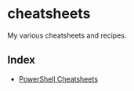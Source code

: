 # cheatsheets

My various cheatsheets and recipes.


## Index

  * [PowerShell Cheatsheets](PowerShell/Cheatsheets.md)

